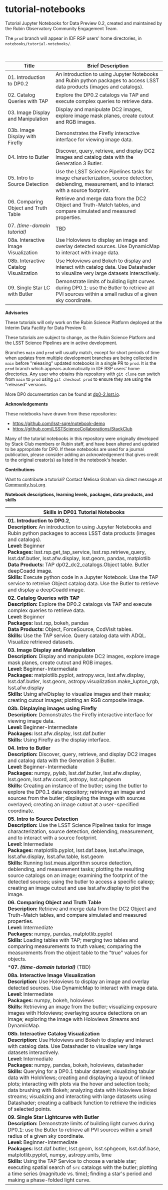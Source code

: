 # tutorial-notebooks

Tutorial Jupyter Notebooks for Data Preview 0.2, created and maintained by the Rubin Observatory Community Engagement Team.

The `prod` branch will appear in IDF RSP users' home directories, in `notebooks/tutorial-notebooks/`.

<br>

| Title  | Brief Description  |
|---|---|
| 01. Introduction to DP0.2 | An introduction to using Jupyter Notebooks and Rubin python packages to access LSST data products (images and catalogs). |
| 02. Catalog Queries with TAP | Explore the DP0.2 catalogs via TAP and execute complex queries to retrieve data. |
| 03. Image Display and Manipulation | Display and manipulate DC2 images, explore image mask planes, create cutout and RGB images. |
| 03b. Image Display with Firefly | Demonstrates the Firefly interactive interface for viewing image data. |
| 04. Intro to Butler | Discover, query, retrieve, and display DC2 images and catalog data with the Generation 3 Butler. |
| 05. Intro to Source Detection | Use the LSST Science Pipelines tasks for image characterization, source detection, deblending, measurement, and to interact with a source footprint. |
| 06. Comparing Object and Truth Table | Retrieve and merge data from the DC2 Object and Truth-Match tables, and compare simulated and measured properties. |
| 07. *(time-domain tutorial)* | TBD |
| 08a. Interactive Image Visualization | Use Holoviews to display an image and overlay detected sources. Use DynamicMap to interact with image data. |
| 08b. Interactive Catalog Visualization | Use Holoviews and Bokeh to display and interact with catalog data. Use Datashader to visualize very large datasets interactively. |
| 09. Single Star LC with Butler | Demonstrate limits of building light curves during DP0.1: use the Butler to retrieve all PVI sources within a small radius of a given sky coordinate. |

**Advisories**

These tutorials will only work on the Rubin Science Platform deployed at the Interim Data Facility for Data Preview 0.

These tutorials are subject to change, as the Rubin Science Platform and the LSST Science Pipelines are in active development.

Branches `main` and `prod` will usually match, except for short periods of time when updates from multiple development branches are being collected in `main` before "releasing" updated notebooks in a single PR to `prod`.
It is the `prod` branch which appears automatically in IDF RSP users' home directories.
Any user who obtains this repository with `git clone` can switch from `main` to `prod` using `git checkout prod` to ensure they are using the "released" versions.

More DP0 documentation can be found at [dp0-2.lsst.io](https://dp0-2.lsst.io).

**Acknowledgements**

These notebooks have drawn from these repositories:
 - https://github.com/lsst-sqre/notebook-demo
 - https://github.com/LSSTScienceCollaborations/StackClub

Many of the tutorial notebooks in this repository were originally developed by Stack Club members or Rubin staff, and have been altered and updated to be appropriate for DP0.
If these notebooks are used for a journal publication, please consider adding an acknowledgement that gives credit to the original creator(s) as listed in the notebook's header.

**Contributions**

Want to contribute a tutorial? Contact Melissa Graham via direct message at [Community.lsst.org](https://Community.lsst.org).

**Notebook descriptions, learning levels, packages, data products, and skills**

| Skills in DP01 Tutorial Notebooks  |
|---|
| **01. Introduction to DP0.2**, <br> **Description:** An introduction to using Jupyter Notebooks and Rubin python packages to access LSST data products (images and catalogs). <br> **Level:** Beginner <br> **Packages:** lsst.rsp.get_tap_service, lsst.rsp.retrieve_query, lsst.daf.butler, lsst.afw.display, lsst.geom, pandas, matplotlib <br> **Data Products:** TAP dp02_dc2_catalogs.Object table. Butler deepCoadd image. <br> **Skills:** Execute python code in a Jupyter Notebook. Use the TAP service to retreive Object catalog data. Use the Butler to retrieve and display a deepCoadd image. <br> |
| **02. Catalog Queries with TAP** <br> **Description:** Explore the DP0.2 catalogs via TAP and execute complex queries to retrieve data. <br> **Level:** Beginner <br> **Packages:** lsst.rsp, bokeh, pandas <br> **Data Products:** Object, ForceSource, CcdVisit tables. <br> **Skills:** Use the TAP service. Query catalog data with ADQL. Visualize retrieved datasets. <br>|
| **03. Image Display and Manipulation** <br>**Description:** Display and manipulate DC2 images, explore image mask planes, create cutout and RGB images.<br> **Level:** Beginner-Intermediate <br> **Packages:** matplotlib.pyplot, astropy.wcs, lsst.afw.display, lsst.daf.butler, lsst.geom, astropy.visualization.make_lupton_rgb, lsst.afw.display <br> **Skills:** Using afwDisplay to visualize images and their masks; creating cutout images; plotting an RGB composite image.<br> |
| **03b. Displaying images using Firefly** <br> **Description:** Demonstrates the Firefly interactive interface for viewing image data. <br> **Level:** Beginner-Intermediate <br> **Packages:** lsst.afw.display, lsst.daf.butler <br> **Skills:** Using Firefly as the display interface. <br>|
| **04. Intro to Butler** <br> **Description:** Discover, query, retrieve, and display DC2 images and catalog data with the Generation 3 Butler. <br> **Level:** Beginner-Intermediate <br> **Packages:** numpy, pylab, lsst.daf.butler, lsst.afw.display, lsst.geom, lsst.afw.coord, astropy, lsst.sphgeom <br> **Skills:** Creating an instance of the butler; using the butler to explore the DP0.1 data repository; retrieving an image and sources from the butler; displaying the image with sources overlayed; creating an image cutout at a user-specified coordinate.<br> |
| **05. Intro to Source Detection** <br> **Description:** Use the LSST Science Pipelines tasks for image characterization, source detection, deblending, measurement, and to interact with a source footprint. <br> **Level:** Intermediate <br>**Packages:** matplotlib.pyplot, lsst.daf.base, lsst.afw.image, lsst.afw.display, lsst.afw.table, lsst.geom <br> **Skills:** Running lsst.meas.algorithm source detection, deblending, and measurement tasks; plotting the resulting source catalogs on an image; examining the footprint of the detected sources; using the butler to access a specific calexp; creating an image cutout and use lsst.afw.display to plot the image.<br> |
| **06. Comparing Object and Truth Table** <br> **Description:** Retrieve and merge data from the DC2 Object and Truth-Match tables, and compare simulated and measured properties. <br> **Level:** Intermediate <br>**Packages:** numpy, pandas, matplotlib.pyplot <br> **Skills:** Loading tables with TAP; merging two tables and comparing measurements to truth values; comparing the measurements from the object table to the "true" values for objects.<br> |
|***07. *(time-domain tutorial)*** (TBD)| 
| **08a. Interactive Image Visualization**<br> **Description:** Use Holoviews to display an image and overlay detected sources. Use DynamicMap to interact with image data. <br> **Level:** Intermediate <br> **Packages:** numpy, bokeh, holoviews<br> **Skills:** Retrieving an image from the butler; visualizing exposure images with Holoviews; overlaying source detections on an image; exploring the image with Holoviews Streams and DynamicMap. <br> | 
| **08b. Interactive Catalog Visualization**<br> **Description:** Use Holoviews and Bokeh to display and interact with catalog data. Use Datashader to visualize very large datasets interactively. <br> **Level:** Intermediate <br> **Packages:** numpy, pandas, bokeh, holoviews, datashader<br> **Skills:** Querying for a DP0.1 tabular dataset; visualizing tabular data with HoloViews; creating and displaying a layout of linked plots; interacting with plots via the hover and selection tools; data brushing with Bokeh; analyzing data with Holoviews linked streams; visualizing and interacting with large datasets using Datashader; creating a callback function to retrieve the indicies of selected points. <br> |
| **09. Single Star Lightcurve with Butler**<br> **Description:** Demonstrate limits of building light curves during DP0.1: use the Butler to retrieve all PVI sources within a small radius of a given sky coordinate. <br> **Level:** Beginner-Intermediate <br> **Packages:** lsst.daf.butler, lsst.geom, lsst.sphgeom, lsst.daf.base, matplotlib.pyplot, numpy, astropy.units, time <br> **Skills:** Using the TAP Service to choose a variable star; executing spatial search of `src` catalogs with the butler; plotting a time series (magnitude vs. time); finding a star's period and making a phase-folded light curve. <br>|
